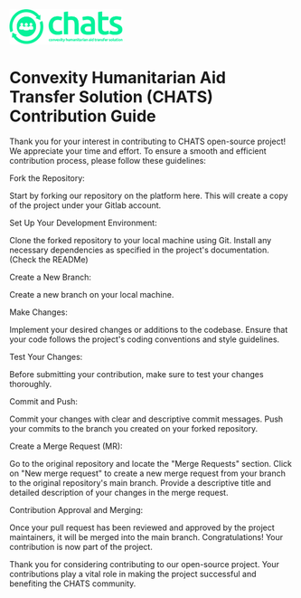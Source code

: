 <a href="https://withconvexity.com">
    <img width="200" src="./chats_logo.svg?width=64" alt="CHATS Logo" />
</a>


# Convexity Humanitarian Aid Transfer Solution (CHATS) Contribution Guide

Thank you for your interest in contributing to CHATS open-source project! We appreciate your time and effort. To ensure a smooth and efficient contribution process, please follow these guidelines:

Fork the Repository:

Start by forking our repository on the platform here. This will create a copy of the project under your Gitlab account.

Set Up Your Development Environment:

Clone the forked repository to your local machine using Git.
Install any necessary dependencies as specified in the project's documentation. (Check the READMe)


Create a New Branch:

Create a new branch on your local machine.

Make Changes:

Implement your desired changes or additions to the codebase.
Ensure that your code follows the project's coding conventions and style guidelines.

Test Your Changes:

Before submitting your contribution, make sure to test your changes thoroughly.

Commit and Push:

Commit your changes with clear and descriptive commit messages.
Push your commits to the branch you created on your forked repository.


Create a Merge Request (MR):

Go to the original repository and locate the "Merge Requests" section.
Click on "New merge request" to create a new merge request from your branch to the original repository's main branch.
Provide a descriptive title and detailed description of your changes in the merge request.

Contribution Approval and Merging:

Once your pull request has been reviewed and approved by the project maintainers, it will be merged into the main branch.
Congratulations! Your contribution is now part of the project.


Thank you for considering contributing to our open-source project. Your contributions play a vital role in making the project successful and benefiting the CHATS community.

